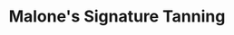 ---
title: "Malone's Signature Tanning"
url: /crosshill/malones-signature-tanning/
shop: Kosmetik
---